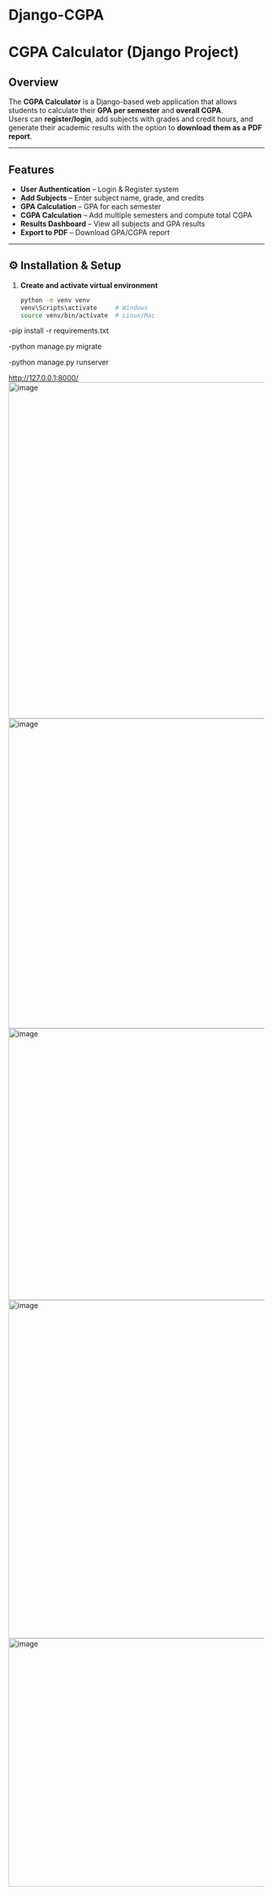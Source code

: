 # Django-CGPA
#  CGPA Calculator (Django Project)

##  Overview
The **CGPA Calculator** is a Django-based web application that allows students to calculate their **GPA per semester** and **overall CGPA**.  
Users can **register/login**, add subjects with grades and credit hours, and generate their academic results with the option to **download them as a PDF report**.

---

##  Features
-  **User Authentication** – Login & Register system  
-  **Add Subjects** – Enter subject name, grade, and credits  
-  **GPA Calculation** – GPA for each semester  
-  **CGPA Calculation** – Add multiple semesters and compute total CGPA  
-  **Results Dashboard** – View all subjects and GPA results  
- **Export to PDF** – Download GPA/CGPA report  


---

## ⚙️ Installation & Setup

1. **Create and activate virtual environment**
   ```bash
   python -m venv venv
   venv\Scripts\activate     # Windows
   source venv/bin/activate  # Linux/Mac
-pip install -r requirements.txt

-python manage.py migrate

-python manage.py runserver

http://127.0.0.1:8000/
<img width="1506" height="661" alt="image" src="https://github.com/user-attachments/assets/37ee1264-93ba-4b81-8648-64094a51223b" />
<img width="1303" height="609" alt="image" src="https://github.com/user-attachments/assets/95adda48-0b4d-41db-8f44-8be1f6c55e17" />
<img width="1178" height="534" alt="image" src="https://github.com/user-attachments/assets/135597be-82b9-4962-b72d-aa623fcb2716" />
<img width="1188" height="665" alt="image" src="https://github.com/user-attachments/assets/583ba246-09e6-4dad-8eb0-335d03d10324" />
<img width="1060" height="488" alt="image" src="https://github.com/user-attachments/assets/b65db5cc-4d0e-452d-a58c-dc9c8a91f8f1" />


